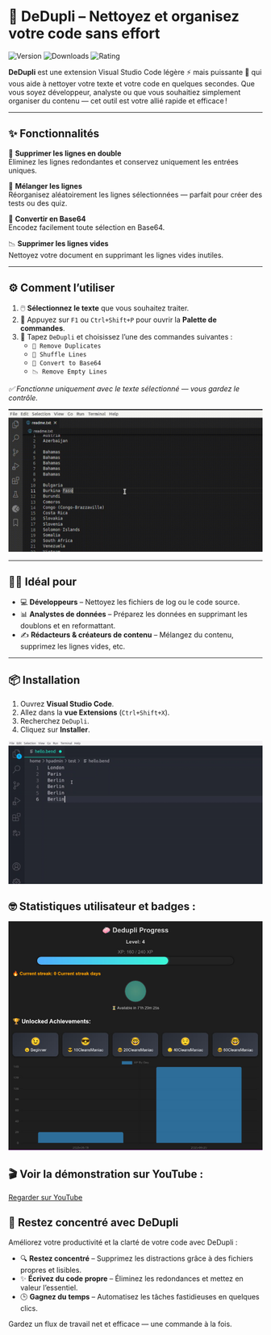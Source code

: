 # 🧹 DeDupli – Nettoyez et organisez votre code sans effort

![Version](https://badgen.net/badge/version/3.5.9/blue)
![Downloads](https://badgen.net/badge/downloads/4.5k/blue)
![Rating](https://badgen.net/badge/rating/⭐⭐⭐⭐☆/blue)

**DeDupli** est une extension Visual Studio Code légère ⚡ mais puissante 💪 qui vous aide à nettoyer votre texte et votre code en quelques secondes. Que vous soyez développeur, analyste ou que vous souhaitiez simplement organiser du contenu — cet outil est votre allié rapide et efficace !

---

## ✨ Fonctionnalités

🧽 **Supprimer les lignes en double**  
Éliminez les lignes redondantes et conservez uniquement les entrées uniques.

🔀 **Mélanger les lignes**  
Réorganisez aléatoirement les lignes sélectionnées — parfait pour créer des tests ou des quiz.

🧾 **Convertir en Base64**  
Encodez facilement toute sélection en Base64.

📉 **Supprimer les lignes vides**  
Nettoyez votre document en supprimant les lignes vides inutiles.

---

## ⚙️ Comment l’utiliser

1. 🖱️ **Sélectionnez le texte** que vous souhaitez traiter.
2. 🎯 Appuyez sur `F1` ou `Ctrl+Shift+P` pour ouvrir la **Palette de commandes**.
3. 💼 Tapez `DeDupli` et choisissez l’une des commandes suivantes :
   - `🧽 Remove Duplicates`
   - `🔀 Shuffle Lines`
   - `🧾 Convert to Base64`
   - `📉 Remove Empty Lines`

*✅ Fonctionne uniquement avec le texte sélectionné — vous gardez le contrôle.*

[![Extension Vscode](/translations/demo.gif 'Démonstration de l’extension')](https://learnwithyan.com)

---

## 👨‍💻 Idéal pour

- 💻 **Développeurs** – Nettoyez les fichiers de log ou le code source.
- 📊 **Analystes de données** – Préparez les données en supprimant les doublons et en reformattant.
- ✍️ **Rédacteurs & créateurs de contenu** – Mélangez du contenu, supprimez les lignes vides, etc.

---

## 📦 Installation

1. Ouvrez **Visual Studio Code**.
2. Allez dans la **vue Extensions** (`Ctrl+Shift+X`).
3. Recherchez `DeDupli`.
4. Cliquez sur **Installer**.

[![Extension Vscode](/translations/demo2.gif 'Démonstration de l’extension')](https://learnwithyan.com)

## 🤓 Statistiques utilisateur et badges :
[![Vscode extension](/translations/user-progress.jpg 'User progress')](https://learnwithyan.com)


## 🎬 Voir la démonstration sur YouTube :

[Regarder sur YouTube](https://www.youtube.com/watch?v=f9PHCYbTWbc)

## 🧠 Restez concentré avec DeDupli

Améliorez votre productivité et la clarté de votre code avec DeDupli :

- 🔍 **Restez concentré** – Supprimez les distractions grâce à des fichiers propres et lisibles.
- ✨ **Écrivez du code propre** – Éliminez les redondances et mettez en valeur l’essentiel.
- 🕒 **Gagnez du temps** – Automatisez les tâches fastidieuses en quelques clics.

Gardez un flux de travail net et efficace — une commande à la fois.
